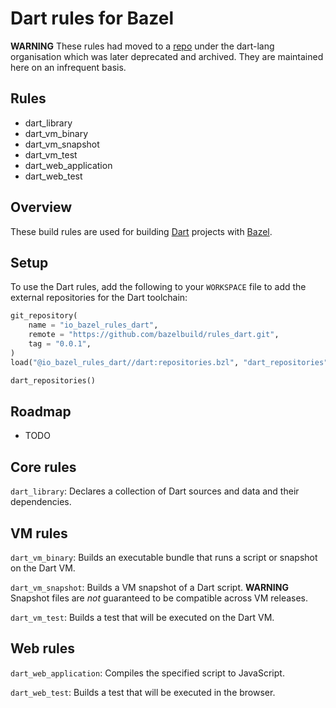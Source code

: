# Dart rules for Bazel

**WARNING** These rules had moved to a
[repo](https://github.com/dart-lang/rules_dart) under the dart-lang
organisation which was later deprecated and archived. They are maintained here
on an infrequent basis.

## Rules

  * dart\_library
  * dart\_vm\_binary
  * dart\_vm\_snapshot
  * dart\_vm\_test
  * dart\_web\_application
  * dart\_web\_test

## Overview

These build rules are used for building [Dart](https://dartlang.org) projects
with [Bazel](https://bazel.build).

## Setup

To use the Dart rules, add the following to your `WORKSPACE` file to add the
external repositories for the Dart toolchain:

```python
git_repository(
    name = "io_bazel_rules_dart",
    remote = "https://github.com/bazelbuild/rules_dart.git",
    tag = "0.0.1",
)
load("@io_bazel_rules_dart//dart:repositories.bzl", "dart_repositories")

dart_repositories()
```

## Roadmap

  * TODO

## Core rules

`dart_library`: Declares a collection of Dart sources and data and their
dependencies.


## VM rules

`dart_vm_binary`: Builds an executable bundle that runs a script or snapshot on
the Dart VM.

`dart_vm_snapshot`: Builds a VM snapshot of a Dart script. **WARNING** Snapshot
files are *not* guaranteed to be compatible across VM releases.

`dart_vm_test`: Builds a test that will be executed on the Dart VM.


## Web rules

`dart_web_application`: Compiles the specified script to JavaScript.

`dart_web_test`: Builds a test that will be executed in the browser.
